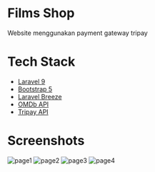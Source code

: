 # Films Shop
Website menggunakan payment gateway tripay

# Tech Stack
<ul>
  <li><a href="https://laravel.com/">Laravel 9</a></li>
  <li><a href="https://getbootstrap.com/">Bootstrap 5</a></li>
  <li><a href="https://github.com/laravel/breeze">Laravel Breeze</a></li>
  <li><a href="https://www.omdbapi.com/">OMDb API</a></li>
  <li><a href="https://tripay.co.id/">Tripay API</a></li>
</ul>

# Screenshots
![page1](https://user-images.githubusercontent.com/43224845/161626707-91ad467f-f37d-49bf-85b8-980f5814774b.png)
![page2](https://user-images.githubusercontent.com/43224845/161626719-77a8adec-69be-4f38-ade7-016ed583d6d2.png)
![page3](https://user-images.githubusercontent.com/43224845/161626726-f6f4d773-ec8f-4a11-a5e2-a60b252763b4.png)
![page4](https://user-images.githubusercontent.com/43224845/161833943-2d79000b-8be9-4c29-b6e6-2c5df9d777bc.png)

